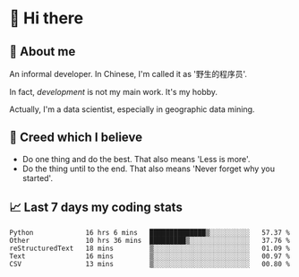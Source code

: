 # 👋 Hi there

## :speech_balloon: About me

An informal developer. In Chinese, I'm called it as '野生的程序员'.

In fact, _development_ is not my main work. It's my hobby.

Actually, I'm a data scientist, especially in geographic data mining.

## :see_no_evil: Creed which I believe

- Do one thing and do the best. That also means 'Less is more'.
- Do the thing until to the end. That also means 'Never forget why you started'.

## :chart_with_upwards_trend: Last 7 days my coding stats

<!--START_SECTION:waka-->
```text
Python             16 hrs 6 mins   ██████████████▒░░░░░░░░░░   57.37 % 
Other              10 hrs 36 mins  █████████▒░░░░░░░░░░░░░░░   37.76 % 
reStructuredText   18 mins         ▒░░░░░░░░░░░░░░░░░░░░░░░░   01.09 % 
Text               16 mins         ▒░░░░░░░░░░░░░░░░░░░░░░░░   00.97 % 
CSV                13 mins         ▒░░░░░░░░░░░░░░░░░░░░░░░░   00.80 % 
```
<!--END_SECTION:waka-->
